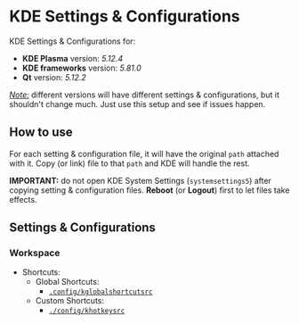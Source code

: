 # KDE Settings & Configurations

KDE Settings & Configurations for:

- **KDE Plasma** version: _5.12.4_
- **KDE frameworks** version: _5.81.0_
- **Qt** version: _5.12.2_

<u>_Note:_</u> different versions will have different settings & configurations, but it shouldn't change much. Just use this setup and see if issues happen.

## How to use

For each setting & configuration file, it will have the original `path` attached with it. Copy (or link) file to that `path` and KDE will handle the rest.

**IMPORTANT:** do not open KDE System Settings (`systemsettings5`) after copying setting & configuration files. **Reboot** (or **Logout**) first to let files take effects.

## Settings & Configurations

### Workspace

- Shortcuts:
  - Global Shortcuts:
    - [`.config/kglobalshortcutsrc`](./config/kglobalshortcutsrc)
  - Custom Shortcuts:
    - [`./config/khotkeysrc`](./config/khotkeysrc)
